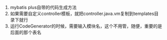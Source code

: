 1. mybatis plus自带的代码生成方法
2. 如果需要自定义controller模板，就把controller.java.vm复制到templates目录下就行
3. 运行CodeGenerator的时候，需要输入模块名，这个不用管，随便，重要的是后面的那个表名
